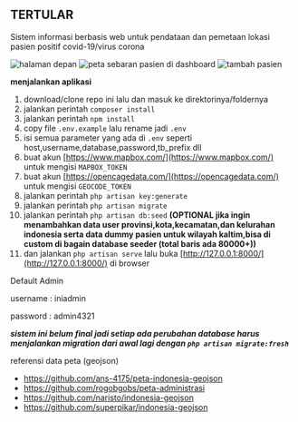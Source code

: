 ## **TERTULAR**

Sistem informasi berbasis web untuk pendataan dan pemetaan lokasi pasien positif covid-19/virus corona

![halaman depan](https://i.ibb.co/ZWVGLdj/Fire-Shot-Capture-122-Tertular-tertular-dev-com.png)
![peta sebaran pasien di dashboard](https://i.ibb.co/ChgvRqJ/Fire-Shot-Capture-124-Tertular-tertular-dev-com.png)
![tambah pasien](https://i.ibb.co/2sR34SQ/Fire-Shot-Capture-119-Tertular-tertular-dev-com.png)

**menjalankan aplikasi**

 1. download/clone repo ini lalu dan masuk ke direktorinya/foldernya
 2. jalankan perintah `composer install`
 3. jalankan perintah `npm install`
 4. copy file `.env.example` lalu rename jadi `.env`
 5. isi semua parameter yang ada di `.env` seperti host,username,database,password,tb_prefix dll
 6. buat akun [https://www.mapbox.com/](https://www.mapbox.com/) untuk mengisi `MAPBOX_TOKEN`
 7. buat akun [https://opencagedata.com/](https://opencagedata.com/) untuk mengisi `GEOCODE_TOKEN`
 8. jalankan perintah `php artisan key:generate`
 9. jalankan perintah `php artisan migrate`
 10. jalankan perintah `php artisan db:seed` **(OPTIONAL jika ingin menambahkan data user provinsi,kota,kecamatan,dan kelurahan indonesia serta data dummy pasien untuk wilayah kaltim,bisa di custom di bagain database seeder (total baris ada 80000+))**
  11. dan jalankan `php artisan serve` lalu buka [http://127.0.0.1:8000/](http://127.0.0.1:8000/) di browser

  Default Admin

  username : iniadmin
  
  password : admin4321

***sistem ini belum final jadi setiap ada perubahan database harus menjalankan migration dari awal lagi dengan `php artisan migrate:fresh`***

referensi data peta (geojson)

- https://github.com/ans-4175/peta-indonesia-geojson
- https://github.com/rogobgobs/peta-administrasi
- https://github.com/naristo/indonesia-geojson
- https://github.com/superpikar/indonesia-geojson


